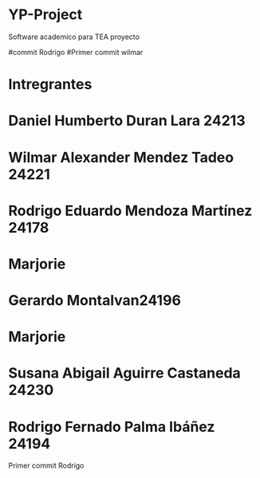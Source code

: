 # YP-Project
Software academico para TEA
proyecto 

#commit Rodrigo
#Primer commit wilmar 
# Intregrantes 
# Daniel Humberto Duran Lara 24213
# Wilmar Alexander Mendez Tadeo 24221
# Rodrigo Eduardo Mendoza Martínez 24178
# Marjorie
# Gerardo Montalvan24196
# Marjorie 
# Susana Abigail Aguirre Castaneda 24230
# Rodrigo Fernado Palma Ibáñez 24194
Primer commit Rodrigo